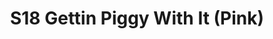 ---
title: S18 Gettin Piggy With It (Pink)
permalink: "/teams/pink"
teamslug: pink
members:
- 'Alonzo Mable - Captain '
- Bryan Sanders - Quarterback
- Aaron Beck
- Andrew Packey
- Caleb Anderson
- Ezra Porter
- Jim Roll
- Justin Mezetin
- Old Man Kirk
- Mark Knobbe
- Mitchell Perry
- Nick Eckert
- Vincent Deright
- Jerry Dehanis
teamid: 6916
name: S18 Gettin Piggy With It
color: Pink
division: ''
---